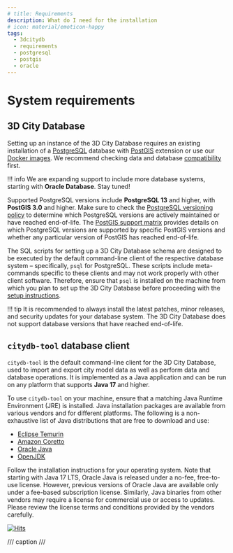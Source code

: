 ```yaml
---
# title: Requirements
description: What do I need for the installation
# icon: material/emoticon-happy
tags:
  - 3dcitydb
  - requirements
  - postgresql
  - postgis
  - oracle
---
```


# System requirements

## 3D City Database

Setting up an instance of the 3D City Database requires an existing installation of
a [PostgreSQL](https://www.postgresql.org/) database with [PostGIS](https://postgis.net/) extension or use our [Docker images](../3dcitydb/docker.md).
We recommend checking data and database [compatibility](../compatibility.md) first.

!!! info
    We are expanding support to include more database systems, starting with __Oracle Database__. Stay tuned!

Supported PostgreSQL versions include __PostgreSQL 13__ and higher, with __PostGIS 3.0__ and higher. Make sure to check
the [PostgreSQL versioning policy](https://www.postgresql.org/support/versioning/) to determine which PostgreSQL versions are actively maintained or have
reached end-of-life. The [PostGIS support matrix](https://trac.osgeo.org/postgis/wiki/UsersWikiPostgreSQLPostGIS) provides details on which PostgreSQL versions are supported
by specific PostGIS versions and whether any particular version of PostGIS has reached end-of-life.

The SQL scripts for setting up a 3D City Database schema are designed to be executed by the default command-line client
of the respective database system – specifically, `psql` for PostgreSQL. These scripts include meta-commands specific to
these clients and may not work properly with other client software. Therefore, ensure that `psql` is installed on the
machine from which you plan to set up the 3D City Database before proceeding with the [setup instructions](setup.md).

!!! tip
    It is recommended to always install the latest patches, minor releases, and security updates for your database
    system. The 3D City Database does not support database versions that have reached end-of-life.

## `citydb-tool` database client

`citydb-tool` is the default command-line client for the 3D City Database, used to import and export city model data
as well as perform data and database operations. It is implemented as a Java application and can be run on any platform
that supports __Java 17__ and higher.

To use `citydb-tool` on your machine, ensure that a matching Java Runtime Environment (JRE) is installed. Java
installation packages are available from various vendors and for different platforms. The following is a non-exhaustive
list of Java distributions that are free to download and use:

* [Eclipse Temurin](https://adoptium.net/de/)
* [Amazon Coretto](https://aws.amazon.com/corretto/)
* [Oracle Java](https://www.oracle.com/java/technologies/downloads/)
* [OpenJDK](https://openjdk.org/)

Follow the installation instructions for your operating system. Note that starting with Java 17 LTS, Oracle Java is
released under a no-fee, free-to-use license. However, previous versions of Oracle Java are
available only under a fee-based subscription license. Similarly, Java binaries from other vendors may require a license
for commercial use or access to updates. Please review the license terms and conditions provided by the vendors
carefully.

[![Hits](https://hits.seeyoufarm.com/api/count/incr/badge.svg?url=https%3A%2F%2F3dcitydb.github.io%2F3dcitydb-mkdocs%2Ffirst-steps%2Frequirements%2F&count_bg=%2379C83D&title_bg=%23555555&icon=&icon_color=%23E7E7E7&title=Visitors&edge_flat=false)](https://hits.seeyoufarm.com/#history)

/// caption
///
